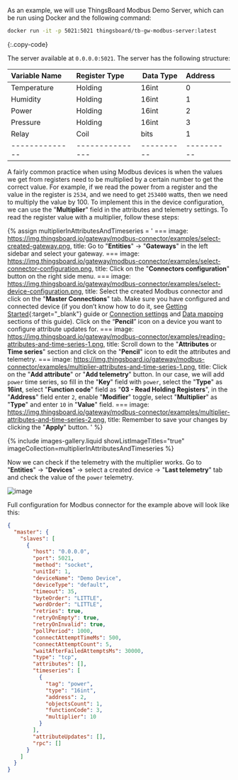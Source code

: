 As an example, we will use ThingsBoard Modbus Demo Server, which can be run using Docker and the following command:

```bash
docker run -it -p 5021:5021 thingsboard/tb-gw-modbus-server:latest
```
{:.copy-code}

The server available at `0.0.0.0:5021`. The server has the following structure:

| Variable Name  | Register Type   | Data Type  | Address    |
|:---------------|:----------------|------------|:-----------|
| Temperature    | Holding         | 16int      | 0          |
| Humidity       | Holding         | 16int      | 1          |
| Power          | Holding         | 16int      | 2          |
| Pressure       | Holding         | 16int      | 3          |
| Relay          | Coil            | bits       | 1          |
| -------------- | --------------- | ---------- | ---------- |

A fairly common practice when using Modbus devices is when the values we get from registers need to be multiplied by a
certain number to get the correct value. For example, if we read the power from a register and the value in
the register is `2534`, and we need to get `253400` watts, then we need to multiply the value by 100.
To implement this in the device configuration, we can use the "**Multiplier**" field in the attributes and telemetry settings.
To read the register value with a multiplier, follow these steps:

{% assign multiplierInAttributesAndTimeseries = '
    ===
        image: https://img.thingsboard.io/gateway/modbus-connector/examples/select-created-gateway.png,
        title: Go to "**Entities**" → "**Gateways**" in the left sidebar and select your gateway.
    ===
        image: https://img.thingsboard.io/gateway/modbus-connector/examples/select-connector-configuration.png,
        title: Click on the "**Connectors configuration**" button on the right side menu.
    ===
        image: https://img.thingsboard.io/gateway/modbus-connector/examples/select-device-configuration.png,
        title: Select the created Modbus connector and click on the "**Master Connections**" tab. Make sure you have configured and connected device (if you don’t know how to do it, see [Getting Started](/docs/iot-gateway/getting-started/?connectorsCreation=modbus){:target="_blank"} guide or [Connection settings](/docs/iot-gateway/config/modbus/#connection-settings) and [Data mapping](/docs/iot-gateway/config/modbus/#data-mapping) sections of this guide). Click on the “**Pencil**” icon on a device you want to configure attribute updates for.
    ===
        image: https://img.thingsboard.io/gateway/modbus-connector/examples/reading-attributes-and-time-series-1.png,
        title: Scroll down to the "**Attributes** or **Time series**" section and click on the "**Pencil**" icon to edit the attributes and telemetry.
    ===
        image: https://img.thingsboard.io/gateway/modbus-connector/examples/multiplier-attributes-and-time-series-1.png,
        title: Click on the "**Add attribute**" or "**Add telemetry**" button. In our case, we will add `power` time series, so fill in the "**Key**" field with `power`, select the "**Type**" as **16int**, select "**Function code**" field as "**03 - Read Holding Registers**", in the "**Address**" field enter `2`, enable "**Modifier**" toggle, select "**Multiplier**" as "**Type**" and enter `10` in "**Value**" field.
    ===
        image: https://img.thingsboard.io/gateway/modbus-connector/examples/multiplier-attributes-and-time-series-2.png,
        title: Remember to save your changes by clicking the "**Apply**" button.
'
%}

{% include images-gallery.liquid showListImageTitles="true" imageCollection=multiplierInAttributesAndTimeseries %}

Now we can check if the telemetry with the multiplier works. Go to "**Entities**" → "**Devices**" → select a created 
device → "**Last telemetry**" tab and check the value of the `power` telemetry.

![image](https://img.thingsboard.io/gateway/modbus-connector/examples/multiplier-attributes-and-time-series-3.png)

Full configuration for Modbus connector for the example above will look like this:

```json
{
  "master": {
    "slaves": [
      {
        "host": "0.0.0.0",
        "port": 5021,
        "method": "socket",
        "unitId": 1,
        "deviceName": "Demo Device",
        "deviceType": "default",
        "timeout": 35,
        "byteOrder": "LITTLE",
        "wordOrder": "LITTLE",
        "retries": true,
        "retryOnEmpty": true,
        "retryOnInvalid": true,
        "pollPeriod": 1000,
        "connectAttemptTimeMs": 500,
        "connectAttemptCount": 5,
        "waitAfterFailedAttemptsMs": 30000,
        "type": "tcp",
        "attributes": [],
        "timeseries": [
          {
            "tag": "power",
            "type": "16int",
            "address": 2,
            "objectsCount": 1,
            "functionCode": 3,
            "multiplier": 10
          }
        ],
        "attributeUpdates": [],
        "rpc": []
      }
    ]
  }
}
```
